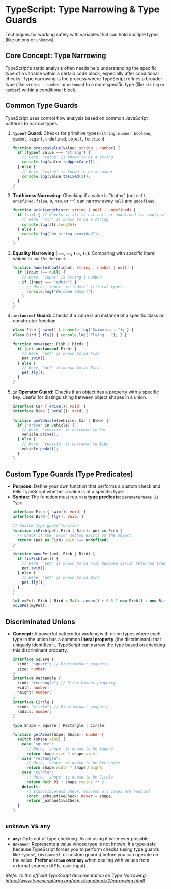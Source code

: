 # TypeScript: Type Narrowing & Type Guards

Techniques for working safely with variables that can hold multiple types (like unions or `unknown`).

## Core Concept: Type Narrowing

TypeScript's static analysis often needs help understanding the specific type of a variable within a certain code block, especially after conditional checks. Type narrowing is the process where TypeScript refines a broader type (like `string | number` or `unknown`) to a more specific type (like `string` or `number`) within a conditional block.

## Common Type Guards

TypeScript uses control flow analysis based on common JavaScript patterns to narrow types:

1.  **`typeof` Guard:** Checks for primitive types (`string`, `number`, `boolean`, `symbol`, `bigint`, `undefined`, `object`, `function`).
    ```typescript
    function processValue(value: string | number) {
      if (typeof value === 'string') {
        // Here, 'value' is known to be a string
        console.log(value.toUpperCase());
      } else {
        // Here, 'value' is known to be a number
        console.log(value.toFixed(2));
      }
    }
    ```

2.  **Truthiness Narrowing:** Checking if a value is "truthy" (not `null`, `undefined`, `false`, `0`, `NaN`, or `""`) can narrow away `null` and `undefined`.
    ```typescript
    function printLength(str: string | null | undefined) {
      if (str) { // Checks if str is not null or undefined (or empty string)
        // Here, 'str' is known to be a string
        console.log(str.length);
      } else {
        console.log("No string provided");
      }
    }
    ```

3.  **Equality Narrowing (`===`, `==`, `!==`, `!=`):** Comparing with specific literal values or `null`/`undefined`.
    ```typescript
    function handleInput(input: string | number | null) {
      if (input !== null) {
        // Here, 'input' is string | number
        if (input === "admin") {
          // Here, 'input' is "admin" (literal type)
          console.log("Welcome admin!");
        }
      }
    }
    ```

4.  **`instanceof` Guard:** Checks if a value is an instance of a specific class or constructor function.
    ```typescript
    class Fish { swim() { console.log("Swimming..."); } }
    class Bird { fly() { console.log("Flying..."); } }

    function move(pet: Fish | Bird) {
      if (pet instanceof Fish) {
        // Here, 'pet' is known to be Fish
        pet.swim();
      } else {
        // Here, 'pet' is known to be Bird
        pet.fly();
      }
    }
    ```

5.  **`in` Operator Guard:** Checks if an object has a property with a specific key. Useful for distinguishing between object shapes in a union.
    ```typescript
    interface Car { drive(): void; }
    interface Bike { pedal(): void; }

    function useVehicle(vehicle: Car | Bike) {
      if ('drive' in vehicle) {
        // Here, 'vehicle' is narrowed to Car
        vehicle.drive();
      } else {
        // Here, 'vehicle' is narrowed to Bike
        vehicle.pedal();
      }
    }
    ```

## Custom Type Guards (Type Predicates)

*   **Purpose:** Define your own function that performs a custom check and tells TypeScript whether a value is of a specific type.
*   **Syntax:** The function must return a **type predicate**: `parameterName is Type`.
    ```typescript
    interface Fish { swim(): void; }
    interface Bird { fly(): void; }

    // Custom type guard function
    function isFish(pet: Fish | Bird): pet is Fish {
      // Check if the 'swim' method exists on the object
      return (pet as Fish).swim !== undefined;
    }

    function movePet(pet: Fish | Bird) {
      if (isFish(pet)) {
        // Here, 'pet' is known to be Fish because isFish returned true
        pet.swim();
      } else {
        // Here, 'pet' is known to be Bird
        pet.fly();
      }
    }

    let myPet: Fish | Bird = Math.random() > 0.5 ? new Fish() : new Bird();
    movePet(myPet);
    ```

## Discriminated Unions

*   **Concept:** A powerful pattern for working with union types where each type in the union has a common **literal property** (the discriminant) that uniquely identifies it. TypeScript can narrow the type based on checking this discriminant property.
    ```typescript
    interface Square {
      kind: "square"; // Discriminant property
      size: number;
    }
    interface Rectangle {
      kind: "rectangle"; // Discriminant property
      width: number;
      height: number;
    }
    interface Circle {
      kind: "circle"; // Discriminant property
      radius: number;
    }

    type Shape = Square | Rectangle | Circle;

    function getArea(shape: Shape): number {
      switch (shape.kind) {
        case "square":
          // Here, 'shape' is known to be Square
          return shape.size * shape.size;
        case "rectangle":
          // Here, 'shape' is known to be Rectangle
          return shape.width * shape.height;
        case "circle":
          // Here, 'shape' is known to be Circle
          return Math.PI * shape.radius ** 2;
        default:
          // Exhaustiveness check: ensures all cases are handled
          const _exhaustiveCheck: never = shape;
          return _exhaustiveCheck;
      }
    }
    ```

## `unknown` vs `any`

*   **`any`:** Opts out of type checking. Avoid using it whenever possible.
*   **`unknown`:** Represents a value whose type is not known. It's type-safe because TypeScript forces you to perform checks (using type guards like `typeof`, `instanceof`, or custom guards) before you can operate on the value. **Prefer `unknown` over `any`** when dealing with values from external sources (APIs, user input).

*(Refer to the official TypeScript documentation on Type Narrowing: https://www.typescriptlang.org/docs/handbook/2/narrowing.html)*